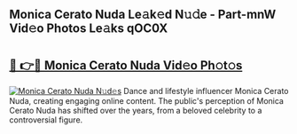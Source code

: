 ## Monica Cerato Nuda Le𝚊k𝚎d N𝚞𝚍e - Part-mnW Vid𝚎o Photos Le𝚊ks qOC0X

# <h2><a href="http://fbf99y.evod.top/?m=Monica+Cerato+Nuda">🔗 👉🔴 Monica Cerato Nuda Vid𝚎o Ph𝚘t𝚘s</a></h2>

[![Monica Cerato Nuda N𝚞d𝚎s](https://i.imgur.com/8V9OHl7.gif)](http://fbf99y.evod.top/?m=Monica+Cerato+Nuda)
Dance and lifestyle influencer Monica Cerato Nuda, creating engaging online content. The public's perception of Monica Cerato Nuda has shifted over the years, from a beloved celebrity to a controversial figure. 
